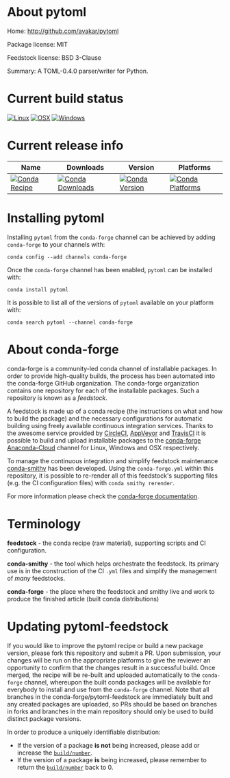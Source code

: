 About pytoml
============

Home: http://github.com/avakar/pytoml

Package license: MIT

Feedstock license: BSD 3-Clause

Summary: A TOML-0.4.0 parser/writer for Python.



Current build status
====================

[![Linux](https://img.shields.io/circleci/project/github/conda-forge/pytoml-feedstock/master.svg?label=Linux)](https://circleci.com/gh/conda-forge/pytoml-feedstock)
[![OSX](https://img.shields.io/travis/conda-forge/pytoml-feedstock/master.svg?label=macOS)](https://travis-ci.org/conda-forge/pytoml-feedstock)
[![Windows](https://img.shields.io/appveyor/ci/conda-forge/pytoml-feedstock/master.svg?label=Windows)](https://ci.appveyor.com/project/conda-forge/pytoml-feedstock/branch/master)

Current release info
====================

| Name | Downloads | Version | Platforms |
| --- | --- | --- | --- |
| [![Conda Recipe](https://img.shields.io/badge/recipe-pytoml-green.svg)](https://anaconda.org/conda-forge/pytoml) | [![Conda Downloads](https://img.shields.io/conda/dn/conda-forge/pytoml.svg)](https://anaconda.org/conda-forge/pytoml) | [![Conda Version](https://img.shields.io/conda/vn/conda-forge/pytoml.svg)](https://anaconda.org/conda-forge/pytoml) | [![Conda Platforms](https://img.shields.io/conda/pn/conda-forge/pytoml.svg)](https://anaconda.org/conda-forge/pytoml) |

Installing pytoml
=================

Installing `pytoml` from the `conda-forge` channel can be achieved by adding `conda-forge` to your channels with:

```
conda config --add channels conda-forge
```

Once the `conda-forge` channel has been enabled, `pytoml` can be installed with:

```
conda install pytoml
```

It is possible to list all of the versions of `pytoml` available on your platform with:

```
conda search pytoml --channel conda-forge
```


About conda-forge
=================

conda-forge is a community-led conda channel of installable packages.
In order to provide high-quality builds, the process has been automated into the
conda-forge GitHub organization. The conda-forge organization contains one repository
for each of the installable packages. Such a repository is known as a *feedstock*.

A feedstock is made up of a conda recipe (the instructions on what and how to build
the package) and the necessary configurations for automatic building using freely
available continuous integration services. Thanks to the awesome service provided by
[CircleCI](https://circleci.com/), [AppVeyor](http://www.appveyor.com/)
and [TravisCI](https://travis-ci.org/) it is possible to build and upload installable
packages to the [conda-forge](https://anaconda.org/conda-forge)
[Anaconda-Cloud](http://docs.anaconda.org/) channel for Linux, Windows and OSX respectively.

To manage the continuous integration and simplify feedstock maintenance
[conda-smithy](http://github.com/conda-forge/conda-smithy) has been developed.
Using the ``conda-forge.yml`` within this repository, it is possible to re-render all of
this feedstock's supporting files (e.g. the CI configuration files) with ``conda smithy rerender``.

For more information please check the [conda-forge documentation](https://conda-forge.org/docs/).

Terminology
===========

**feedstock** - the conda recipe (raw material), supporting scripts and CI configuration.

**conda-smithy** - the tool which helps orchestrate the feedstock.
                   Its primary use is in the construction of the CI ``.yml`` files
                   and simplify the management of *many* feedstocks.

**conda-forge** - the place where the feedstock and smithy live and work to
                  produce the finished article (built conda distributions)


Updating pytoml-feedstock
=========================

If you would like to improve the pytoml recipe or build a new
package version, please fork this repository and submit a PR. Upon submission,
your changes will be run on the appropriate platforms to give the reviewer an
opportunity to confirm that the changes result in a successful build. Once
merged, the recipe will be re-built and uploaded automatically to the
`conda-forge` channel, whereupon the built conda packages will be available for
everybody to install and use from the `conda-forge` channel.
Note that all branches in the conda-forge/pytoml-feedstock are
immediately built and any created packages are uploaded, so PRs should be based
on branches in forks and branches in the main repository should only be used to
build distinct package versions.

In order to produce a uniquely identifiable distribution:
 * If the version of a package **is not** being increased, please add or increase
   the [``build/number``](http://conda.pydata.org/docs/building/meta-yaml.html#build-number-and-string).
 * If the version of a package **is** being increased, please remember to return
   the [``build/number``](http://conda.pydata.org/docs/building/meta-yaml.html#build-number-and-string)
   back to 0.